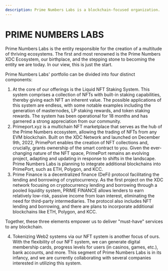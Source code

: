 ```yaml
---
description: Prime Numbers Labs is a blockchain-focused organization.
---
```


# PRIME NUMBERS LABS

Prime Numbers Labs is the entity responsible for the creation of a multitude of thriving ecosystems. The first and most renowned is the Prime Numbers XDC Ecosystem, our birthplace, and the stepping stone to becoming the entity we are today. In our view, this is just the start.

Prime Numbers Labs' portfolio can be divided into four distinct components:

1. At the core of our offerings is the Liquid NFT Staking System. This system comprises a collection of NFTs with built-in staking capabilities, thereby giving each NFT an inherent value. The possible applications of this system are endless, with some notable examples including the generation of masternodes, LP staking rewards, and token staking rewards. The system has been operational for 18 months and has garnered a strong appreciation from our community.
2. Primeport.xyz is a multichain NFT marketplace that serves as the hub of the Prime Numbers ecosystem, allowing the trading of NFTs from any EVM blockchain. Built on the XDC Network and launched on December 9th, 2022, PrimePort enables the creation of NFT collections and, crucially, grants ownership of the smart contract to you. Given the ever-changing nature of the NFT space, PrimePort remains an evolving project, adapting and updating in response to shifts in the landscape. Prime Numbers Labs is planning to integrate additional blockchains into PrimePort, such as ETH, Polygon, and KCC.
3. Prime Finance is a decentralized finance (DeFi) protocol facilitating the lending and borrowing of cryptocurrency. As the first project on the XDC network focusing on cryptocurrency lending and borrowing through a pooled liquidity system, PRIME FINANCE allows lenders to earn relatively low-risk, passive income from loan interest, eliminating the need for third-party intermediaries. The protocol also includes NFT lending and borrowing, and there are plans to incorporate additional blockchains like ETH, Polygon, and KCC.

Together, these three elements empower us to deliver "must-have" services to any blockchain.

4. Tokenizing Web2 systems via our NFT system is another focus of ours. With the flexibility of our NFT system, we can generate digital membership cards, progress levels for users (in casinos, games, etc.), bank accounts, and more. This segment of Prime Numbers Labs is in its infancy, and we are currently collaborating with several companies interested in utilizing this system.
